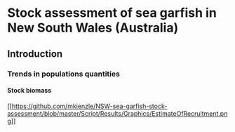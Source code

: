 # Stock assessment of sea garfish in New South Wales (Australia)

## Introduction

### Trends in populations quantities

#### Stock biomass
[[https://github.com/mkienzle/NSW-sea-garfish-stock-assessment/blob/master/Script/Results/Graphics/EstimateOfRecruitment.png]]

